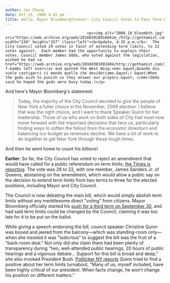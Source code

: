 ```yaml
---
author: Jen Chung
date: Oct 23, 2008 4:45 pm
title: Hello, Mayor Bloombergforever: City Council Votes to Pass Term Limits Extension, 29-22
---
```


	
										<p><img alt="2008_10_bloombth.jpg" src="https://web.archive.org/web/20160301091604im_/http://gothamist.com/attachments/jen/2008_10_bloombth.jpg" width="230" height="257" class="left"><b>Update, 4:35 p.m.</b>:  The City Council voted 29 votes in favor of extending term limits, to 22 votes against.  Each member had the opportunity to explain their votes. Council member James Oddo, who voted against the legislation, wished he had <a href="https://web.archive.org/web/20160301091604/http://gothamist.com/2007/10/09/video_of_the_da_119.php">some f-bombs left over</a> and quoted the West Wing:<em> &quot;Quando dio vuole castigarci ci manda quello che desideriamo.&quot;/ &quot;When the gods wish to punish us they answer our prayers.&quot; </em>(Oddo said he hoped the gods were busy today.)</p>

<p>And here&apos;s Mayor Bloomberg&apos;s statement:</p><blockquote>Today, the majority of the City Council decided to give the people of New York a fuller choice in the November, 2009 election. I believe that was the right choice, and I want to thank Speaker Quinn for her leadership. Those of us who work on both sides of City Hall must now move forward with the important decisions that face us, particularly finding ways to soften the fallout from the economic downturn and balancing our budget as revenues decline. We have a lot of work to do together to get New York through these tough times.</blockquote>And then he went home to count his billions!<p></p>

<p><b>Earlier</b>: So far, the City Council has voted to reject an amendment that would have called for a public referendum on term limits, <a href="https://web.archive.org/web/20160301091604/http://cityroom.blogs.nytimes.com/2008/10/23/council-to-debate-term-limits-change/?hp">the Times is reporting</a>. The vote was 28 to 22, with one member, James Sanders Jr. of Queens, abstaining on the amendment, which would allow a public say on the decision to extend term limits from two terms to three for the elected positions, including Mayor and City Council.</p>

<p>The Council is now debating the main bill, which would simply abolish term limits without any meddlesome direct &quot;voting&quot; from citizens. Mayor Bloomberg officially started his <a href="https://web.archive.org/web/20160301091604/http://gothamist.com/2008/09/30/bloomberg_will_seek_third_term.php">push for a third term on September 30</a>, and had said term limits could be changed by the Council, claiming it was too late for it to be put on the ballot.</p>

<p>While giving a speech endorsing the bill, council speaker Christine Quinn was booed and jeered from the balcony&#x2014;which was standing-room only&#x2014;when she insisted it was &quot;ludicrous&quot; to suggest the bill was the fruit of a &quot;back-room deal.&quot; Not only did she claim there had been plenty of transparency during &quot;two, well-attended public hearings, 20 hours of public hearings and a vigorous debate... Support for this bill is broad and deep,&quot; she also invoked President Bush.  <a href="https://web.archive.org/web/20160301091604/http://www.politickerny.com/azipaybarah/170/quinn-uses-bush-analogy">Politicker NY reports</a> Quinn tried to find a positive about her term limits turnabout, &quot;Many of us, myself included, have been highly critical of our president. When facts change, he won&#x2019;t change his position on different matters.&quot;</p>					
										
									
				